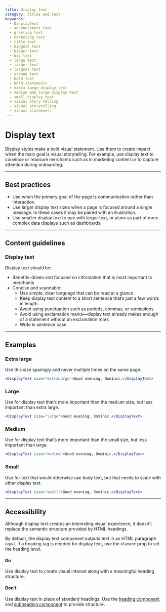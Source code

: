 ```yaml
---
title: Display text
category: Titles and text
keywords:
  - DisplayText
  - announcement text
  - greeting text
  - marketing text
  - title text
  - biggest text
  - bigger text
  - big text
  - large text
  - larger text
  - largest text
  - strong text
  - bold text
  - bold statements
  - extra large display text
  - medium and large display text
  - small display text
  - visual story telling
  - visual storytelling
  - visual statements
---
```


# Display text

Display styles make a bold visual statement. Use them to create impact when the main goal is visual storytelling. For example, use display text to convince or reassure merchants such as in marketing content or to capture attention during onboarding.

---

## Best practices

- Use when the primary goal of the page is communication rather than interaction.
- Use larger display text sizes when a page is focused around a single message. In these cases it may be paired with an illustration.
- Use smaller display text to pair with larger text, or alone as part of more complex data displays such as dashboards.

---

## Content guidelines

### Display text

Display text should be:

- Benefits-driven and focused on information that is most important to merchants
- Concise and scannable:
  - Use simple, clear language that can be read at a glance
  - Keep display text content to a short sentence that’s just a few words in length
  - Avoid using punctuation such as periods, commas, or semicolons
  - Avoid using exclamation marks—display text already makes enough of a statement without an exclamation mark
  - Write in sentence case

---

## Examples

### Extra large

Use this size sparingly and never multiple times on the same page.

```jsx
<DisplayText size="extraLarge">Good evening, Dominic.</DisplayText>
```

### Large

Use for display text that’s more important than the medium size, but less important than extra large.

```jsx
<DisplayText size="large">Good evening, Dominic.</DisplayText>
```

### Medium

Use for display text that’s more important than the small size, but less important than large.

```jsx
<DisplayText size="medium">Good evening, Dominic.</DisplayText>
```

### Small

Use for text that would otherwise use body text, but that needs to scale with other display text.

```jsx
<DisplayText size="small">Good evening, Dominic.</DisplayText>
```

---

## Accessibility

Although display text creates an interesting visual experience, it doesn’t replace the semantic structure provided by HTML headings.

By default, the display text component outputs text in an HTML paragraph (`<p>`). If a heading tag is needed for display text, use the `element` prop to set the heading level.

<!-- dodont -->

#### Do

Use display text to create visual interest along with a meaningful heading structure.

#### Don’t

Use display text in place of standard headings. Use the [heading component](https://polaris.shopify.com/components/heading) and [subheading component](https://polaris.shopify.com/components/subheading) to provide structure.

<!-- end -->
